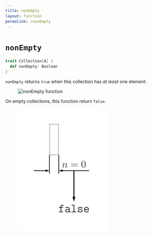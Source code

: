 ```yaml
---
title: nonEmpty
layout: function
permalink: /nonEmpty
---
```


# `nonEmpty`

~~~ scala
trait Collection[A] {
  def nonEmpty: Boolean
}
~~~

`nonEmpty` returns `true` when this collection has _at least_ one element.

<figure class="diagram">
  <img src="images/nonEmpty.1.svg" alt="nonEmpty function">
  <!-- <figcaption class="diagram-desc"></figcaption> -->
</figure>

On empty collections, this function return `false`.

<figure class="diagram">
  <img src="images/nonEmpty.2.svg" alt="nonEmpty function">
  <!-- <figcaption class="diagram-desc"></figcaption> -->
</figure>
